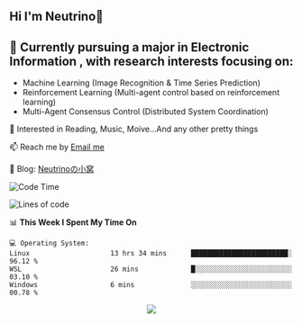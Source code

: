 ## Hi I'm Neutrino👋

## 🔭 Currently pursuing a major in Electronic Information , with research interests focusing on:
- Machine Learning (Image Recognition & Time Series Prediction)
- Reinforcement Learning (Multi-agent control based on reinforcement learning)
- Multi-Agent Consensus Control (Distributed System Coordination)

💫 Interested in Reading, Music, Moive...And any other pretty things

📫 Reach me by [Email me](mailto:neutrin1zzz@gmail.com)

💬 Blog: [Neutrinoの小窝](https://neutrino.top/)

<!--START_SECTION:waka-->
![Code Time](http://img.shields.io/badge/Code%20Time-571%20hrs%2039%20mins-blue)

![Lines of code](https://img.shields.io/badge/From%20Hello%20World%20I%27ve%20Written-761.8%20thousand%20lines%20of%20code-blue)

📊 **This Week I Spent My Time On** 

```text
💻 Operating System: 
Linux                    13 hrs 34 mins      ████████████████████████░   96.12 % 
WSL                      26 mins             █░░░░░░░░░░░░░░░░░░░░░░░░   03.10 % 
Windows                  6 mins              ░░░░░░░░░░░░░░░░░░░░░░░░░   00.78 % 
```


<!--END_SECTION:waka-->

<div align="center">
<img align="center" src="https://skillicons.dev/icons?i=c,cpp,py&theme=dark" />
  
<!--
**Neutrin1/Neutrin1** is a ✨ _special_ ✨ repository because its `README.md` (this file) appears on your GitHub profile.

![header](https://capsule-render.vercel.app/api?type=venom&color=auto&height=100&section=header&text=Wish%20u%20have%20a%20nice%20day&fontSize=30&theme=tokyonight)
